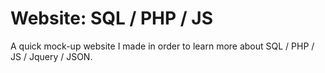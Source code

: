 # Website: SQL / PHP / JS
A quick mock-up website I made in order to learn more about SQL / PHP / JS / Jquery / JSON.
